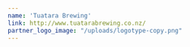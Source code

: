 ```yaml
---
name: 'Tuatara Brewing'
link: http://www.tuatarabrewing.co.nz/
partner_logo_image: "/uploads/logotype-copy.png"
---
```

